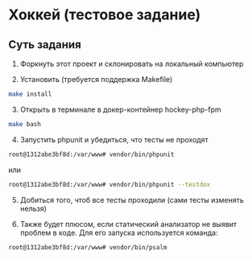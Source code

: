 # Хоккей (тестовое задание)

## Суть задания

1) Форкнуть этот проект и склонировать на локальный компьютер

2) Установить (требуется поддержка Makefile)
```bash
make install
```

3) Открыть в терминале в докер-контейнер hockey-php-fpm 
```bash
make bash
```

4) Запустить phpunit и убедиться, что тесты не проходят
```bash
root@1312abe3bf8d:/var/www# vendor/bin/phpunit 
```
или
```bash
root@1312abe3bf8d:/var/www# vendor/bin/phpunit --testdox
```

5) Добиться того, чтоб все тесты проходили (сами тесты изменять нельзя)


6) Также будет плюсом, если статический анализатор не выявит проблем в коде.
Для его запуска используется команда:
```bash
root@1312abe3bf8d:/var/www# vendor/bin/psalm 
```

